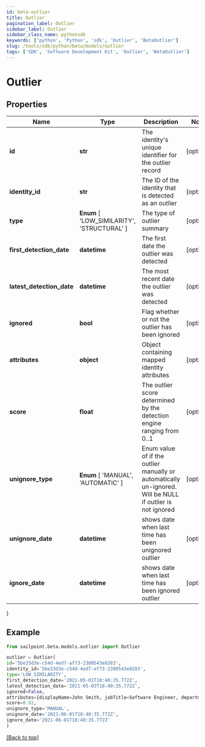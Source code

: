 ```yaml
---
id: beta-outlier
title: Outlier
pagination_label: Outlier
sidebar_label: Outlier
sidebar_class_name: pythonsdk
keywords: ['python', 'Python', 'sdk', 'Outlier', 'BetaOutlier'] 
slug: /tools/sdk/python/beta/models/outlier
tags: ['SDK', 'Software Development Kit', 'Outlier', 'BetaOutlier']
---
```


# Outlier


## Properties

Name | Type | Description | Notes
------------ | ------------- | ------------- | -------------
**id** | **str** | The identity's unique identifier for the outlier record | [optional] 
**identity_id** | **str** | The ID of the identity that is detected as an outlier | [optional] 
**type** |  **Enum** [  'LOW_SIMILARITY',    'STRUCTURAL' ] | The type of outlier summary | [optional] 
**first_detection_date** | **datetime** | The first date the outlier was detected | [optional] 
**latest_detection_date** | **datetime** | The most recent date the outlier was detected | [optional] 
**ignored** | **bool** | Flag whether or not the outlier has been ignored | [optional] 
**attributes** | **object** | Object containing mapped identity attributes | [optional] 
**score** | **float** | The outlier score determined by the detection engine ranging from 0..1 | [optional] 
**unignore_type** |  **Enum** [  'MANUAL',    'AUTOMATIC' ] | Enum value of if the outlier manually or automatically un-ignored. Will be NULL if outlier is not ignored | [optional] 
**unignore_date** | **datetime** | shows date when last time has been unignored outlier | [optional] 
**ignore_date** | **datetime** | shows date when last time has been ignored outlier | [optional] 
}

## Example

```python
from sailpoint.beta.models.outlier import Outlier

outlier = Outlier(
id='5be33d3e-c54d-4ed7-af73-2380543e8283',
identity_id='5be33d3e-c54d-4ed7-af73-2380543e8283',
type='LOW_SIMILARITY',
first_detection_date='2021-05-01T18:40:35.772Z',
latest_detection_date='2021-05-03T18:40:35.772Z',
ignored=False,
attributes={displayName=John Smith, jobTitle=Software Engineer, department=Engineering},
score=0.92,
unignore_type='MANUAL',
unignore_date='2021-06-01T18:40:35.772Z',
ignore_date='2021-06-01T18:40:35.772Z'
)

```
[[Back to top]](#) 

